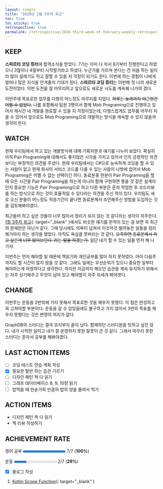 ```yaml
---
layout: single
title: "2020년 2월 3주차 회고"
toc: true
toc_sticky: true
retrospective: true
permalink: /retrospective/2020-third-week-of-february-weekly-retrospective/
---
```


## KEEP

**스파르타 코딩 튜터**에 합격소식을 받았다. 7기는 이미 다 차서 8기부터 진행한다고 하였으니 3월이나 4월부터 시작할거라고 하셨다. 누군가를 가르쳐 본다는 건 처음 하는 일이라 많이 설레기도 하고 잘할 수 있을 지 걱정이 되기도 한다. 이번에 하는 경험이 나에게 얼마나 많은 지식을 안겨줄지 기대가 된다. **스파르타 코딩 튜터**는 이번해 첫 나의 새로운 도전이었다. 이번 도전을 잘 마무리하고 앞으로도 새로운 시도를 계속해 나가야 겠다.

이번주에 목표로한 업무를 다행히 어느정도 마무리를 지었다. ~~하루는 늦게까지 야근한건 어쩔 수 없었다.~~ 나를 포함해서 팀원 3명이서 함께 Mob Programing으로 진행하고 있어서 제시간 내 개발을 완료할 수 있을 지 걱정이었는데, 다행스럽게도 업무를 마무리 지을 수 있어서 앞으로도 Mob Programing으로 개발하는 방식을 계속할 수 있지 않을까 생각이 든다.

## WATCH

현재 우리팀에서 하고 있는 개발방식에 대해 기획자분과 얘기를 나누어 보았다. 확실히 아직 Pair Programing에 대해서도 좋지않은 시각을 가지고 있어서 인지 긍정적인 의견보다는 부정적인 의견을 주셨다. 현재 우리팀에서는 C#으로 능숙하게 코딩을 할 수 있는 사람이 없고 현재 회사의 서비스 코드를 다룰 수 있는 사람이 나밖에 없어서 Mob Programing은 어쩔 수 없는 선택이긴 하다.
동료분중 한분이 Pair Programing을 할때 모든 시간을 Pair Programing을 하는게 아니라 함께 구현하면 좋을 것 같은 설계라던지 중요한 기능은 Pair Programing으로 하고 다른 부분은 혼자 작업한 후 코드리뷰를 하는 방식으로 하는 것이 효율적일 수 있다라는 의견을 주신 적이 있다. 우리팀도 새로 오신 분들이 어느정도 적응기간이 끝나면 동료분께서 조언해주신 방법을 도입하는 것을 검토해봐야겠다.

최근들어 하고 싶은 것들이 너무 많아서 정리가 되지 않는 것 같다라는 생각이 자주든다. [1월 3주차 회고](/retrospective/third-week-of-january-retrospective/#watch){: target="\_blank" }에서도 비슷한 얘기를 한적이 있는 걸 보면 꼭 최근의 문제만은 아닌거 같다. 그때 당시에도 의욕이 넘쳐서 이것저것 벌려놓은 일들을 정리해가야지 하는 생각을 했었다. 아직도 욕심을 못버리는 것 같다. ~~오죽하면 동료분께서 하고 싶은게 너무 많아보인다. 라는 말을 하겠는가.~~ 일단 내가 할 수 있는 일들 먼저 해 나가자.

이번주는 먼저 해야할 일 때문에 책읽기와 개인공부를 많이 하지 못하였다. 아마 다음주까지도 할 시간이 많지 않을 것 같다. 그래도 일에는 우선순위가 있으니 중요한 일부터 해야하는게 마땅하다고 생각한다. 하지만 지금까지 해오던 습관을 계속 유지하기 위해서는 자주 상기해주고 무엇이 남아 있고 해야할지 자주 되세겨 봐야겟다.

## CHANGE

이번주는 운동을 2번밖에 가지 못해서 목표로한 것을 채우지 못했다. 이 점은 반성하고 꼭 고쳐야할 부분이다. 운동을 갈 수 있었음에도 불구하고 가지 않아서 3번의 목표를 채우지 못했다는 것은 변명의 여지가 없다.

GraphDB의 스터디는 결국 흐지부지 끝이 났다. 함께하던 스터디원을 탓하고 싶진 않다. 내가 시작한 일이고 내가 잘 운영하지 못한 잘못이 큰 것 같다. 그래서 마무리 못한 스터디는 혼자서 공부를 해봐야겠다.

## LAST ACTION ITEMS

- [ ] 코딩 테스트 연습 계획 작성
- [x] 필요한 말만 하는 습관 기르기
- [ ] 디자인 패턴 책 다 읽기
- [ ] 그래프 데이터베이스 8, 9, 10장 읽기
- [ ] 밥먹을 때 한숟가락 만큼의 밥의 양을 줄여서 먹기

## ACTION ITEMS

- 디자인 패턴 책 다 읽기
- 책 리뷰 작성하기

## ACHIEVEMENT RATE

영어 공부
<progress value="7" max="7"></progress>
7/7 (<b>100%</b>)

운동
<progress value="2" max="7"></progress>
2/7 (<b>29%</b>)

- [x] 블로그 작성

1. [Kotlin Scope Function](/explanation/kotlin-scope-functions/){: target="\_blank" }
